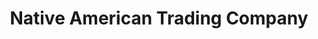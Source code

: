 ---
title: "Native American Trading Company"
url: /denver/native-american-trading-company-bannock-street/
shop: Kunst
---